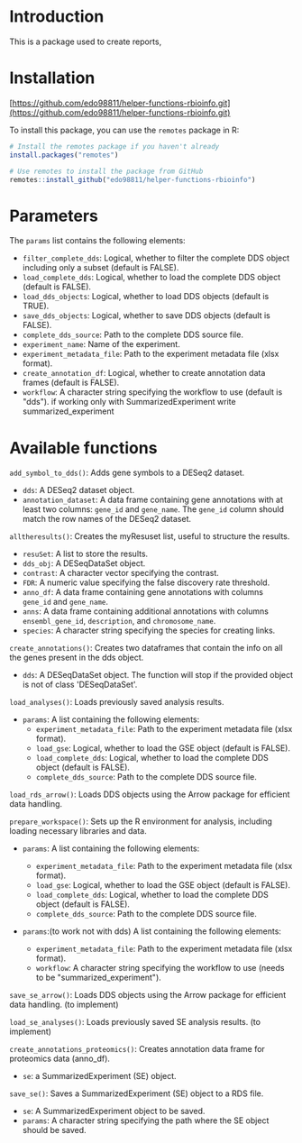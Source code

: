 # Introduction

This is a package used to create reports, 

# Installation 

[https://github.com/edo98811/helper-functions-rbioinfo.git](https://github.com/edo98811/helper-functions-rbioinfo.git)

To install this package, you can use the `remotes` package in R:

```r
# Install the remotes package if you haven't already
install.packages("remotes")

# Use remotes to install the package from GitHub
remotes::install_github("edo98811/helper-functions-rbioinfo")
```

# Parameters

The `params` list contains the following elements:

* `filter_complete_dds`: Logical, whether to filter the complete DDS object including only a subset (default is FALSE).
* `load_complete_dds`: Logical, whether to load the complete DDS object (default is FALSE).
* `load_dds_objects`: Logical, whether to load DDS objects (default is TRUE).
* `save_dds_objects`: Logical, whether to save DDS objects (default is FALSE).
* `complete_dds_source`: Path to the complete DDS source file.
* `experiment_name`: Name of the experiment.
* `experiment_metadata_file`: Path to the experiment metadata file (xlsx format).
* `create_annotation_df`: Logical, whether to create annotation data frames (default is FALSE).
* `workflow`: A character string specifying the workflow to use (default is "dds"). if working only with SummarizedExperiment write summarized_experiment

# Available functions 


`add_symbol_to_dds()`: Adds gene symbols to a DESeq2 dataset.

* `dds`: A DESeq2 dataset object.
* `annotation_dataset`: A data frame containing gene annotations with at least two columns: `gene_id` and `gene_name`. The `gene_id` column should match the row names of the DESeq2 dataset.

`alltheresults()`: Creates the myResuset list, useful to structure the results.

* `resuSet`: A list to store the results.
* `dds_obj`: A DESeqDataSet object.
* `contrast`: A character vector specifying the contrast.
* `FDR`: A numeric value specifying the false discovery rate threshold.
* `anno_df`: A data frame containing gene annotations with columns `gene_id` and `gene_name`.
* `anns`: A data frame containing additional annotations with columns `ensembl_gene_id`, `description`, and `chromosome_name`.
* `species`: A character string specifying the species for creating links.

`create_annotations()`: Creates two dataframes that contain the info on all the genes present in the dds object.

* `dds`: A DESeqDataSet object. The function will stop if the provided object is not of class 'DESeqDataSet'.

`load_analyses()`: Loads previously saved analysis results.

* `params`: A list containing the following elements:
    - `experiment_metadata_file`: Path to the experiment metadata file (xlsx format).
    - `load_gse`: Logical, whether to load the GSE object (default is FALSE).
    - `load_complete_dds`: Logical, whether to load the complete DDS object (default is FALSE).
    - `complete_dds_source`: Path to the complete DDS source file.

`load_rds_arrow()`: Loads DDS objects using the Arrow package for efficient data handling.

`prepare_workspace()`: Sets up the R environment for analysis, including loading necessary libraries and data.

* `params`: A list containing the following elements:
    - `experiment_metadata_file`: Path to the experiment metadata file (xlsx format).
    - `load_gse`: Logical, whether to load the GSE object (default is FALSE).
    - `load_complete_dds`: Logical, whether to load the complete DDS object (default is FALSE).
    - `complete_dds_source`: Path to the complete DDS source file.

* `params`:(to work not with dds) A list containing the following elements:
    - `experiment_metadata_file`: Path to the experiment metadata file (xlsx format).
    - `workflow`: A character string specifying the workflow to use (needs to be "summarized_experiment").

`save_se_arrow()`: Loads DDS objects using the Arrow package for efficient data handling. (to implement)

`load_se_analyses()`: Loads previously saved SE analysis results. (to implement)

`create_annotations_proteomics()`: Creates annotation data frame for proteomics data (anno_df).

* `se`: a SummarizedExperiment (SE) object.

`save_se()`: Saves a SummarizedExperiment (SE) object to a RDS file.

* `se`: A SummarizedExperiment object to be saved.
* `params`: A character string specifying the path where the SE object should be saved.
